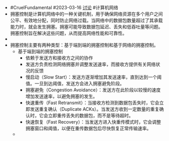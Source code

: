- #CruelFundamental #2023-03-16 [讨论](https://github.com/CYZH1307/CruelFundamental/tree/main/homework/202303/16) #计算机网络
- 拥塞控制是计算机网络中的一种关键机制，用于确保网络资源在多个用户之间公平、有效地分配，同时防止网络过载。当网络中的数据包数量超过了其承载能力时，就会发生拥塞。拥塞可能导致数据包延迟、丢失和低吞吐量等问题。拥塞控制旨在解决这些问题，从而提高网络性能和可靠性。
-
- 拥塞控制主要有两种类型：基于端到端的拥塞控制和基于网络的拥塞控制。
	- 基于端到端的拥塞控制
		- 依赖于发送方和接收方之间的协作
		- 发送方负责检测网络拥塞并调整发送速率，而接收方提供有关网络状况的反馈
		- 慢启动（Slow Start）：发送方逐渐增加其发送速率，直到达到一个阈值。一旦到达阈值，发送方会进入拥塞避免阶段。
		- 拥塞避免（Congestion Avoidance）：发送方在此阶段以较慢的速度增加发送速率，以避免拥塞的发生。
		- 快速重传（Fast Retransmit）：当接收方检测到数据包丢失时，它会立即发送重复确认（Duplicate ACKs）。当发送方收到一定数量的重复确认时，它会立即重传丢失的数据包，而不是等待超时。
		- 快速恢复（Fast Recovery）：当发送方进入快重传模式时，它会调整拥塞窗口和阈值，以便在重传数据包后尽快恢复正常传输速率。
	-